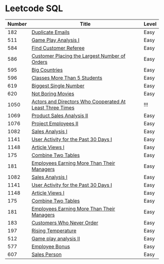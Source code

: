 # Leetcode SQL

| Number | Title | Level |
| ------ | ----- | ---------- |
| 182    | [Duplicate Emails](https://leetcode.com/problems/duplicate-emails/ "somewebsite's Homepage") | Easy|
| 511   | [Game Play Analysis I](https://leetcode.com/problems/game-play-analysis-i/) | Easy | 
| 584 | [Find Customer Referee](https://leetcode.com/problems/find-customer-referee/) | Easy | 
| 586 | [Customer Placing the Largest Number of Orders](https://leetcode.com/problems/customer-placing-the-largest-number-of-orders/) | Easy | 
| 595 | [Big Countries](https://leetcode.com/problems/big-countries/) | Easy | link 
| 596 | [Classes More Than 5 Students](https://leetcode.com/problems/classes-more-than-5-students/)| Easy | 
| 619 | [Biggest Single Number](https://code.dennyzhang.com/biggest-single-number)| Easy |
| 620| [Not Boring Movies](https://leetcode.com/problems/not-boring-movies/) | Easy |
|1050| [Actors and Directors Who Cooperated At Least Three Times](https://leetcode.com/problems/actors-and-directors-who-cooperated-at-least-three-times/)| !!! |
|1069| [Product Sales Analysis II](https://circlecoder.com/product-sales-analysis-II/)|Easy|
|1076|[Project Employees II](https://xingxingpark.com/Leetcode-1076-Project-Employees-II/)|Easy|
| 1082 | [Sales Analysis I](https://ladychili.top/leetcode/sql/1082.SalesAnalysisI.html) | Easy |
| 1141 | [User Activity for the Past 30 Days I](https://leetcode.com/problems/user-activity-for-the-past-30-days-i/)| Easy |
| 1148| [Article Views I](https://leetcode.com/problems/article-views-i/) | Easy | 
| 175 | [Combine Two Tables](https://leetcode.com/problems/combine-two-tables/)| Easy |
| 181 | [Employees Earning More Than Their Managers](https://leetcode.com/problems/employees-earning-more-than-their-managers/)|Easy|
| 1082 | [Sales Analysis I](https://ladychili.top/leetcode/sql/1082.SalesAnalysisI.html) | Easy |
| 1141 | [User Activity for the Past 30 Days I](https://leetcode.com/problems/user-activity-for-the-past-30-days-i/)| Easy |
| 1148| [Article Views I ](https://leetcode.com/problems/article-views-i/) | Easy | 
| 175 | [Combine Two Tables](https://leetcode.com/problems/combine-two-tables/)| Easy |
| 181 | [Employees Earning More Than Their Managers](https://leetcode.com/problems/employees-earning-more-than-their-managers/)|Easy|
| 183 | [Customers Who Never Order](https://leetcode.com/problems/customers-who-never-order/)| Easy|
| 197 | [Rising Temperature](https://leetcode.com/problems/rising-temperature/)|Easy|
| 512| [Game play analysis II](https://programmer.ink/think/leetcode-sql-game-play-analysis.html)| Easy|
| 577| [Employee Bonus](https://www.datageekinme.com/general/leetcode/leetcode-sql-577-employee-bonus/)|Easy|
|607| [Sales Person](https://leetcode.com/problems/sales-person/)|Easy| 

